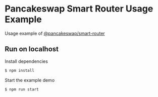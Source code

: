 # Pancakeswap Smart Router Usage Example

Usage example of [@pancakeswap/smart-router](https://github.com/pancakeswap/pancake-frontend/tree/develop/packages/smart-router)

## Run on localhost

Install dependencies

```bash
$ npm install
```

Start the example demo

```bash
$ npm run start
```
